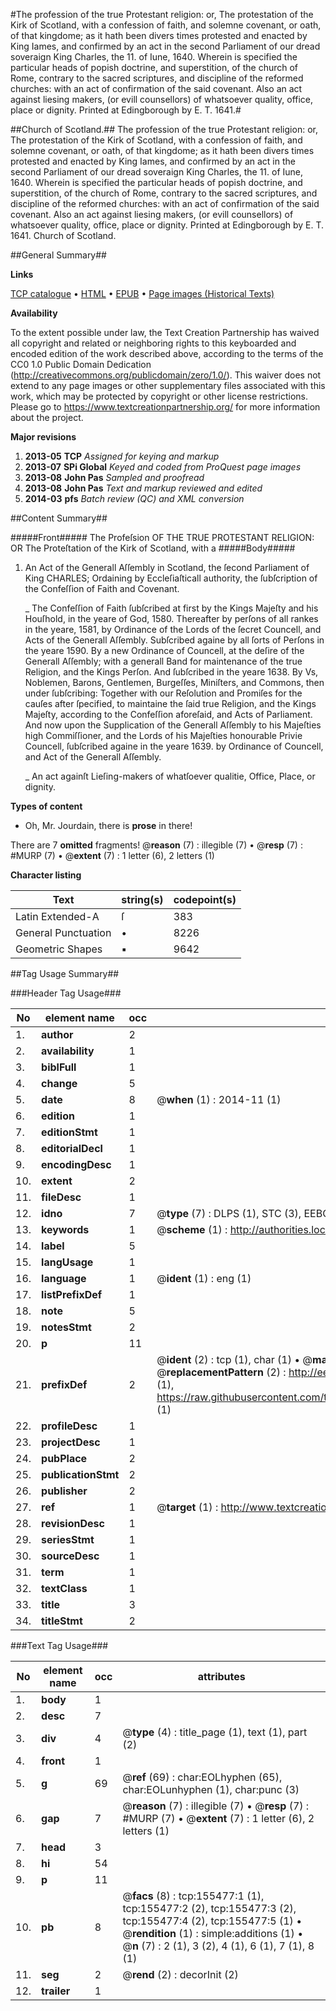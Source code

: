 #The profession of the true Protestant religion: or, The protestation of the Kirk of Scotland, with a confession of faith, and solemne covenant, or oath, of that kingdome; as it hath been divers times protested and enacted by King Iames, and confirmed by an act in the second Parliament of our dread soveraign King Charles, the 11. of Iune, 1640. Wherein is specified the particular heads of popish doctrine, and superstition, of the church of Rome, contrary to the sacred scriptures, and discipline of the reformed churches: with an act of confirmation of the said covenant. Also an act against liesing makers, (or evill counsellors) of whatsoever quality, office, place or dignity. Printed at Edingborough by E. T. 1641.#

##Church of Scotland.##
The profession of the true Protestant religion: or, The protestation of the Kirk of Scotland, with a confession of faith, and solemne covenant, or oath, of that kingdome; as it hath been divers times protested and enacted by King Iames, and confirmed by an act in the second Parliament of our dread soveraign King Charles, the 11. of Iune, 1640. Wherein is specified the particular heads of popish doctrine, and superstition, of the church of Rome, contrary to the sacred scriptures, and discipline of the reformed churches: with an act of confirmation of the said covenant. Also an act against liesing makers, (or evill counsellors) of whatsoever quality, office, place or dignity. Printed at Edingborough by E. T. 1641.
Church of Scotland.

##General Summary##

**Links**

[TCP catalogue](http://www.ota.ox.ac.uk/tcp/)  • 
[HTML](http://tei.it.ox.ac.uk/tcp/Texts-HTML/free/A91/A91059.html)  • 
[EPUB](http://tei.it.ox.ac.uk/tcp/Texts-EPUB/free/A91/A91059.epub) • 
[Page images (Historical Texts)](https://historicaltexts.jisc.ac.uk/eebo-99873369e)

**Availability**

To the extent possible under law, the Text Creation Partnership has waived all copyright and related or neighboring rights to this keyboarded and encoded edition of the work described above, according to the terms of the CC0 1.0 Public Domain Dedication (http://creativecommons.org/publicdomain/zero/1.0/). This waiver does not extend to any page images or other supplementary files associated with this work, which may be protected by copyright or other license restrictions. Please go to https://www.textcreationpartnership.org/ for more information about the project.

**Major revisions**

1. __2013-05__ __TCP__ *Assigned for keying and markup*
1. __2013-07__ __SPi Global__ *Keyed and coded from ProQuest page images*
1. __2013-08__ __John Pas__ *Sampled and proofread*
1. __2013-08__ __John Pas__ *Text and markup reviewed and edited*
1. __2014-03__ __pfs__ *Batch review (QC) and XML conversion*

##Content Summary##

#####Front#####
The Profeſsion OF THE TRUE PROTESTANT RELIGION: OR The Proteſtation of the Kirk of Scotland, with a 
#####Body#####

1. An Act of the Generall Aſſembly in Scotland, the ſecond Parliament of King CHARLES; Ordaining by Eccleſiaſticall authority, the ſubſcription of the Confeſſion of Faith and Covenant.

    _ The Confeſſion of Faith ſubſcribed at first by the Kings Majeſty and his Houſhold, in the yeare of God, 1580. Thereafter by perſons of all rankes in the yeare, 1581, by Ordinance of the Lords of the ſecret Councell, and Acts of the Generall Aſſembly. Subſcribed againe by all ſorts of Perſons in the yeare 1590. By a new Ordinance of Councell, at the deſire of the Generall Aſſembly; with a generall Band for maintenance of the true Religion, and the Kings Perſon. And ſubſcribed in the yeare 1638. By Vs, Noblemen, Barons, Gentlemen, Burgeſſes, Miniſters, and Commons, then under ſubſcribing: Together with our Reſolution and Promiſes for the cauſes after ſpecified, to maintaine the ſaid true Religion, and the Kings Majeſty, according to the Confeſſion aforeſaid, and Acts of Parliament. And now upon the Supplication of the Generall Aſſembly to his Majeſties high Commiſſioner, and the Lords of his Majeſties honourable Privie Councell, ſubſcribed againe in the yeare 1639. by Ordinance of Councell, and Act of the Generall Aſſembly.

    _ An act againſt Lieſing-makers of whatſoever qualitie, Office, Place, or dignity.

**Types of content**

  * Oh, Mr. Jourdain, there is **prose** in there!

There are 7 **omitted** fragments! 
 @__reason__ (7) : illegible (7)  •  @__resp__ (7) : #MURP (7)  •  @__extent__ (7) : 1 letter (6), 2 letters (1)

**Character listing**


|Text|string(s)|codepoint(s)|
|---|---|---|
|Latin Extended-A|ſ|383|
|General Punctuation|•|8226|
|Geometric Shapes|▪|9642|

##Tag Usage Summary##

###Header Tag Usage###

|No|element name|occ|attributes|
|---|---|---|---|
|1.|__author__|2||
|2.|__availability__|1||
|3.|__biblFull__|1||
|4.|__change__|5||
|5.|__date__|8| @__when__ (1) : 2014-11 (1)|
|6.|__edition__|1||
|7.|__editionStmt__|1||
|8.|__editorialDecl__|1||
|9.|__encodingDesc__|1||
|10.|__extent__|2||
|11.|__fileDesc__|1||
|12.|__idno__|7| @__type__ (7) : DLPS (1), STC (3), EEBO-CITATION (1), PROQUEST (1), VID (1)|
|13.|__keywords__|1| @__scheme__ (1) : http://authorities.loc.gov/ (1)|
|14.|__label__|5||
|15.|__langUsage__|1||
|16.|__language__|1| @__ident__ (1) : eng (1)|
|17.|__listPrefixDef__|1||
|18.|__note__|5||
|19.|__notesStmt__|2||
|20.|__p__|11||
|21.|__prefixDef__|2| @__ident__ (2) : tcp (1), char (1)  •  @__matchPattern__ (2) : ([0-9\-]+):([0-9IVX]+) (1), (.+) (1)  •  @__replacementPattern__ (2) : http://eebo.chadwyck.com/downloadtiff?vid=$1&page=$2 (1), https://raw.githubusercontent.com/textcreationpartnership/Texts/master/tcpchars.xml#$1 (1)|
|22.|__profileDesc__|1||
|23.|__projectDesc__|1||
|24.|__pubPlace__|2||
|25.|__publicationStmt__|2||
|26.|__publisher__|2||
|27.|__ref__|1| @__target__ (1) : http://www.textcreationpartnership.org/docs/. (1)|
|28.|__revisionDesc__|1||
|29.|__seriesStmt__|1||
|30.|__sourceDesc__|1||
|31.|__term__|1||
|32.|__textClass__|1||
|33.|__title__|3||
|34.|__titleStmt__|2||


###Text Tag Usage###

|No|element name|occ|attributes|
|---|---|---|---|
|1.|__body__|1||
|2.|__desc__|7||
|3.|__div__|4| @__type__ (4) : title_page (1), text (1), part (2)|
|4.|__front__|1||
|5.|__g__|69| @__ref__ (69) : char:EOLhyphen (65), char:EOLunhyphen (1), char:punc (3)|
|6.|__gap__|7| @__reason__ (7) : illegible (7)  •  @__resp__ (7) : #MURP (7)  •  @__extent__ (7) : 1 letter (6), 2 letters (1)|
|7.|__head__|3||
|8.|__hi__|54||
|9.|__p__|11||
|10.|__pb__|8| @__facs__ (8) : tcp:155477:1 (1), tcp:155477:2 (2), tcp:155477:3 (2), tcp:155477:4 (2), tcp:155477:5 (1)  •  @__rendition__ (1) : simple:additions (1)  •  @__n__ (7) : 2 (1), 3 (2), 4 (1), 6 (1), 7 (1), 8 (1)|
|11.|__seg__|2| @__rend__ (2) : decorInit (2)|
|12.|__trailer__|1||
